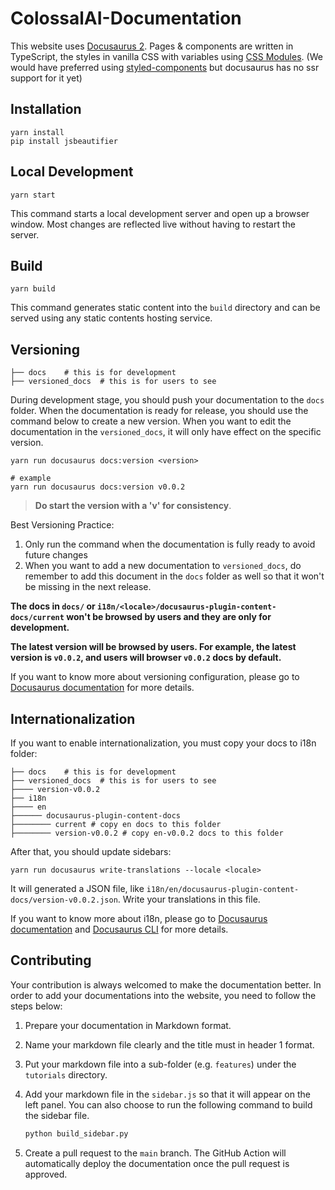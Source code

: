 # ColossalAI-Documentation

This website uses [Docusaurus 2](https://v2.docusaurus.io/). 
Pages & components are written in TypeScript, the styles in vanilla CSS with
variables using
[CSS Modules](https://github.com/css-modules/css-modules).
(We would have preferred using [styled-components](https://styled-components.com/) but docusaurus has no ssr support for
it yet)

## Installation

```console
yarn install
pip install jsbeautifier
```

## Local Development

```console
yarn start
```

This command starts a local development server and open up a browser window. Most changes are reflected live without having to restart the server.

## Build

```console
yarn build
```
This command generates static content into the `build` directory and can be served using any static contents hosting service.

## Versioning

```text
├── docs    # this is for development
├── versioned_docs  # this is for users to see
```

During development stage, you should push your documentation to the `docs` folder. 
When the documentation is ready for release, you should use the command below to create a new version. 
When you want to edit the documentation in the `versioned_docs`, it will only have effect on the specific version.

```command
yarn run docusaurus docs:version <version>

# example
yarn run docusaurus docs:version v0.0.2
```

> **Do start the version with a 'v' for consistency**.

Best Versioning Practice:
1. Only run the command when the documentation is fully ready to avoid future changes
2. When you want to add a new documentation to `versioned_docs`, do remember to add this document in the `docs` folder as well so 
that it won't be missing in the next release.

**The docs in `docs/` or `i18n/<locale>/docusaurus-plugin-content-docs/current` won't be browsed by users and they are only for development.**

**The latest version will be browsed by users. For example, the latest version is `v0.0.2`, and users will browser `v0.0.2` docs by default.**

If you want to know more about versioning configuration, please go to [Docusaurus documentation](https://docusaurus.io/docs/versioning) for more details.

## Internationalization

If you want to enable internationalization, you must copy your docs to i18n folder:
```text
├── docs    # this is for development
├── versioned_docs  # this is for users to see
├──── version-v0.0.2
├── i18n
├──── en
├────── docusaurus-plugin-content-docs
├──────── current # copy en docs to this folder
├──────── version-v0.0.2 # copy en-v0.0.2 docs to this folder
```

After that, you should update sidebars:
```shell
yarn run docusaurus write-translations --locale <locale>
```
It will generated a JSON file, like `i18n/en/docusaurus-plugin-content-docs/version-v0.0.2.json`. Write your translations in this file.

If you want to know more about i18n, please go to [Docusaurus documentation](https://docusaurus.io/docs/i18n/introduction) and [Docusaurus CLI](https://docusaurus.io/docs/cli#docusaurus-write-translations-sitedir) for more details.

## Contributing

Your contribution is always welcomed to make the documentation better. 
In order to add your documentations into the website, you need to follow the steps below:

1. Prepare your documentation in Markdown format.
2. Name your markdown file clearly and the title must in header 1 format.
3. Put your markdown file into a sub-folder (e.g. `features`) under the `tutorials` directory.
4. Add your markdown file in the `sidebar.js` so that it will appear on the left panel. 
You can also choose to run the following command to build the sidebar file.

    ```python
    python build_sidebar.py
    ```
5. Create a pull request to the `main` branch. The GitHub Action will automatically deploy the documentation once the 
pull request is approved.